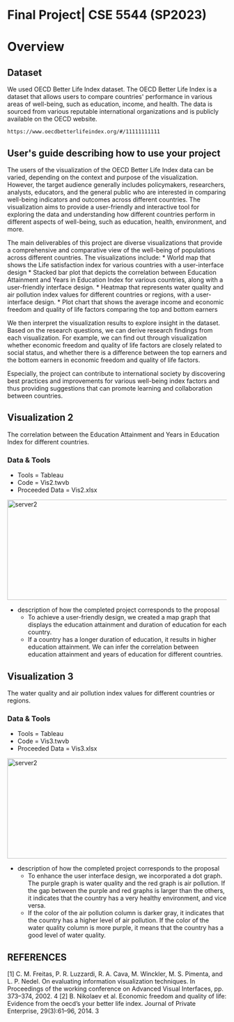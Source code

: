 # Final Project| CSE 5544 (SP2023)


# Overview
## Dataset

We used OECD Better Life Index dataset. The OECD Better Life Index is a dataset that allows users to compare countries' performance in various areas of well-being, such as education, income, and health. The data is sourced from various reputable international organizations and is publicly available on the OECD website.
```shell
https://www.oecdbetterlifeindex.org/#/11111111111
```
## User's guide describing how to use your project

The users of the visualization of the OECD Better Life Index data can be varied, depending on the context and purpose of the visualization. However, the target audience generally includes policymakers, researchers, analysts, educators, and the general public who are interested in comparing well-being indicators and outcomes across different countries. The visualization aims to provide a user-friendly and interactive tool for exploring the data and understanding how different countries perform in different aspects of well-being, such as education, health, environment, and more.

The main deliverables of this project are diverse visualizations that provide a comprehensive and comparative view of the well-being of populations across different countries. The visualizations include:
    * World map that shows the Life satisfaction index for various countries with a user-interface design
    * Stacked bar plot that depicts the correlation between Education Attainment and Years in Education Index for various countries, along with a user-friendly interface design.
    * Heatmap that represents water quality and air pollution index values for different countries or regions, with a user-interface design.
    * Plot chart that shows the average income and economic freedom and quality of life factors comparing the top and bottom earners

We then interpret the visualization results to explore insight in the dataset. Based on the research questions, we can derive research findings from each visualization. For example, we can find out through visualization whether economic freedom and quality of life factors are closely related to social status, and whether there is a difference between the top earners and the bottom earners in economic freedom and quality of life factors. 

Especially, the project can contribute to international society by discovering best practices and improvements for various well-being index factors and thus providing suggestions that can promote learning and collaboration between countries.

## Visualization 2
The correlation between the Education Attainment and Years in Education Index for different countries.

### Data & Tools
* Tools = Tableau
* Code = Vis2.twvb
* Proceeded Data = Vis2.xlsx

<img src="https://github.com/~~.png" width="650px" height="230px" title="server result2" alt="server2"></img><br/>
* description of how the completed project corresponds to the proposal
    - To achieve a user-friendly design, we created a map graph that displays the education attainment and duration of education for each country.
    - If a country has a longer duration of education, it results in higher education attainment.  We can infer the correlation between education attainment and years of education for different countries.


## Visualization 3
The water quality and air pollution index values for different countries or regions.

### Data & Tools
* Tools = Tableau
* Code = Vis3.twvb
* Proceeded Data = Vis3.xlsx

<img src="https://github.com/~~.png" width="650px" height="230px" title="server result2" alt="server2"></img><br/>
* description of how the completed project corresponds to the proposal
    - To enhance the user interface design, we incorporated a dot graph. The purple graph is water quality and the red graph is air pollution. If the gap between the purple and red graphs is larger than the others, it indicates that the country has a very healthy environment, and vice versa.
    - If the color of the air pollution column is darker gray, it indicates that the country has a higher level of air pollution. If the color of the water quality column is more purple, it means that the country has a good level of water quality.



## REFERENCES
[1] C. M. Freitas, P. R. Luzzardi, R. A. Cava, M. Winckler, M. S. Pimenta,
and L. P. Nedel. On evaluating information visualization techniques. In
Proceedings of the working conference on Advanced Visual Interfaces, pp.
373–374, 2002. 4
[2] B. Nikolaev et al. Economic freedom and quality of life: Evidence from the
oecd’s your better life index. Journal of Private Enterprise, 29(3):61–96,
2014. 3

